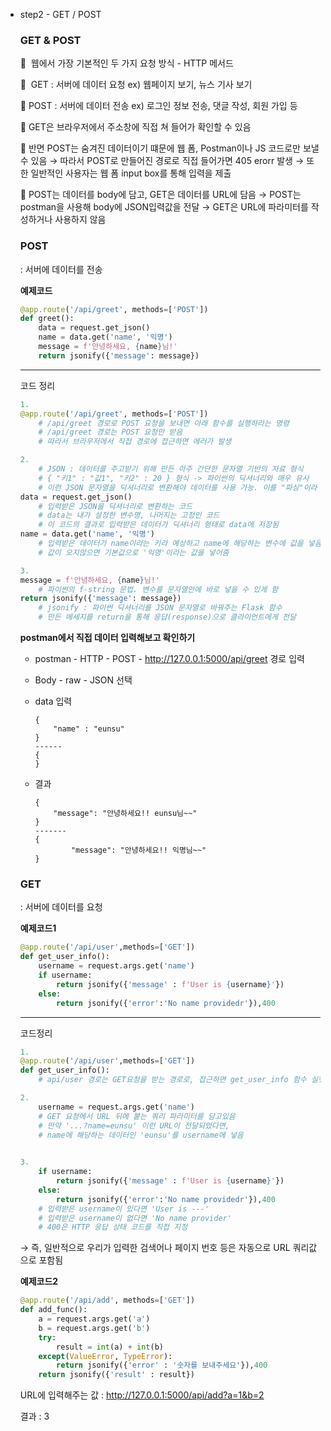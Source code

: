 - step2 - GET / POST
    
    ### GET & POST
    
    <aside>
    
    🔸  웹에서 가장 기본적인 두 가지 요청 방식 - HTTP 메서드
    
    🔸  GET : 서버에 데이터 요청 ex) 웹페이지 보기, 뉴스 기사 보기
    
    🔸 POST : 서버에 데이터 전송 ex) 로그인 정보 전송, 댓글 작성, 회원 가입 등
    
    🔸 GET은 브라우저에서 주소창에 직접 쳐 들어가 확인할 수 있음
    
    🔸 반면 POST는 숨겨진 데이터이기 떄문에 웹 폼, Postman이나 JS 코드로만 보낼 수 있음
         → 따라서 POST로 만들어진 경로로 직접 들어가면 405 erorr 발생
         → 또한 일반적인 사용자는 웹 폼 input box를 통해 입력을 제출
    
    🔸 POST는 데이터를 body에 담고, GET은 데이터를 URL에 담음
         → POST는 postman을 사용해 body에 JSON입력값을 전달
         → GET은 URL에 파라미터를 작성하거나 사용하지 않음
    
    </aside>
    
    ### POST
    
    : 서버에 데이터를 전송
    
    **예제코드**
    
    <aside>
    
    ```python
    @app.route('/api/greet', methods=['POST'])
    def greet():
        data = request.get_json()
        name = data.get('name', '익명')
        message = f'안녕하세요, {name}님!'
        return jsonify({'message': message})
    ```
    
    ---
    
    코드 정리
    
    ```python
    1. 
    @app.route('/api/greet', methods=['POST'])
    	# /api/greet 경로로 POST 요청을 보내면 아래 함수를 실행하라는 명령
    	# /api/greet 경로는 POST 요청만 받음
    	# 따라서 브라우저에서 직접 경로에 접근하면 에러가 발생
    ```
    
    ```python
    2. 	
    	# JSON : 데이터를 주고받기 위해 만든 아주 간단한 문자열 기반의 자료 형식
    	# { "키1" : "값1", "키2" : 20 } 형식 -> 파이썬의 딕셔너리와 매우 유사
    	# 이런 JSON 문자열을 딕셔너리로 변환해야 데이터를 사용 가능. 이를 "파싱"이라 함
    data = request.get_json()
    	# 입력받은 JSON을 딕셔너리로 변환하는 코드
    	# data는 내가 설정한 변수명, 나머지는 고정인 코드
    	# 이 코드의 결과로 입력받은 데이터가 딕셔너리 형태로 data에 저장됨
    name = data.get('name', '익명')
    	# 입력받은 데이터가 name이라는 키라 예상하고 name에 해당하는 변수에 값을 넣음
    	# 값이 오지않으면 기본값으로 '익명'이라는 값을 넣어줌
    ```
    
    ```python
    3.
    message = f'안녕하세요, {name}님!'
    	# 파이썬의 f-string 문법. 변수를 문자열안에 바로 넣을 수 있게 함
    return jsonify({'message': message})
    	# jsonify : 파이썬 딕셔너리를 JSON 문자열로 바꿔주는 Flask 함수
    	# 만든 메세지를 return을 통해 응답(response)으로 클라이언트에게 전달
    ```
    
    </aside>
    
    **postman에서 직접 데이터 입력해보고 확인하기**
    
    - postman - HTTP - POST  - http://127.0.0.1:5000/api/greet 경로 입력
    - Body - raw - JSON 선택
    - data 입력
        
        ```
        {
            "name" : "eunsu"
        }
        ------
        {
        }
        ```
        
    - 결과
        
        ```
        {
            "message": "안녕하세요!! eunsu님~~"
        }
        -------
        {
        		"message": "안녕하세요!! 익명님~~"
        }
        ```
        
    
    ### GET
    
    : 서버에 데이터를 요청
    
    **예제코드1**
    
    <aside>
    
    ```python
    @app.route('/api/user',methods=['GET'])
    def get_user_info():
        username = request.args.get('name')
        if username:   
            return jsonify({'message' : f'User is {username}'})
        else:
            return jsonify({'error':'No name providedr'}),400
    ```
    
    ---
    
    코드정리
    
    ```python
    1.
    @app.route('/api/user',methods=['GET'])
    def get_user_info():
    	# api/user 경로는 GET요청을 받는 경로로, 접근하면 get_user_info 함수 실행
    ```
    
    ```python
    2.
    	username = request.args.get('name')
    	# GET 요청에서 URL 뒤에 붙는 쿼리 파라미터를 담고있음
    	# 만약 '...?name=eunsu' 이런 URL이 전달되었다면, 
    	# name에 해당하는 데이터인 'eunsu'를 username에 넣음 
    	 
    ```
    
    ```python
    3.
        if username:   
            return jsonify({'message' : f'User is {username}'})
        else:
            return jsonify({'error':'No name providedr'}),400
        # 입력받은 username이 있다면 'User is ---'
        # 입력받은 username이 없다면 'No name provider'
        # 400은 HTTP 응답 상태 코드를 직접 지정
    ```
    
    → 즉, 일반적으로 우리가 입력한 검색어나 페이지 번호 등은 자동으로 URL 쿼리값으로 포함됨
    
    </aside>
    
    **예제코드2**
    
    <aside>
    
    ```python
    @app.route('/api/add', methods=['GET'])
    def add_func():
        a = request.args.get('a')
        b = request.args.get('b')
        try:
            result = int(a) + int(b)
        except(ValueError, TypeError):
            return jsonify({'error' : '숫자를 보내주세요'}),400
        return jsonify({'result' : result})
    ```
    
    URL에 입력해주는 값 : http://127.0.0.1:5000/api/add?a=1&b=2
    
    결과 : 3
    
    </aside>